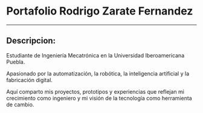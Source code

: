 # Portafolio Rodrigo Zarate Fernandez

---

## Descripcion:
Estudiante de Ingeniería Mecatrónica en la Universidad Iberoamericana Puebla.

Apasionado por la automatización, la robótica, la inteligencia artificial y la fabricación digital.

Aquí comparto mis proyectos, prototipos y experiencias que reflejan mi crecimiento como ingeniero y mi visión de la tecnología como herramienta de cambio.